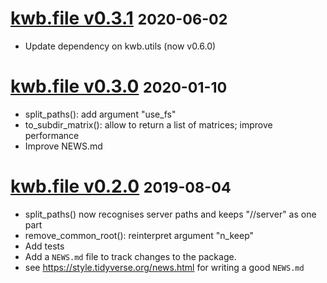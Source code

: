 # [kwb.file v0.3.1](https://github.com/KWB-R/kwb.file/releases/tag/v0.3.1) <small>2020-06-02</small>

* Update dependency on kwb.utils (now v0.6.0)

# [kwb.file v0.3.0](https://github.com/KWB-R/kwb.file/releases/tag/v0.3.0) <small>2020-01-10</small>

* split_paths(): add argument "use_fs"
* to_subdir_matrix(): allow to return a list of matrices; improve performance
* Improve NEWS.md

# [kwb.file v0.2.0](https://github.com/KWB-R/kwb.file/releases/tag/v0.2.0) <small>2019-08-04</small>

* split_paths() now recognises server paths and keeps "//server" as one part
* remove_common_root(): reinterpret argument "n_keep"
* Add tests
* Add a `NEWS.md` file to track changes to the package.
* see https://style.tidyverse.org/news.html for writing a good `NEWS.md`
